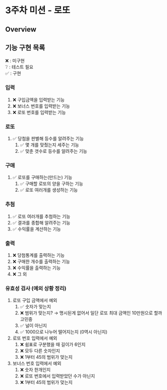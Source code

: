# 3주차 미션 - 로또
## Overview

## 기능 구현 목록
❌ : 미구현 <br>
❔ : 테스트 필요 <br>
✅ : 구현 <br>

### 입력

1. ❌ 구입금액을 입력받는 기능
2. ❌ 보너스 번호를 입력받는 기능
3. ❌ 로또 번호를 입력받는 기능

### 로또

1. ✅ 당첨을 판별해 등수를 알려주는 기능
   1. ✅ 몇 개를 맞췄는지 세주는 기능
   2. ✅ 맞춘 갯수로 등수를 알려주는 기능

### 구매

1. ✅ 로또를 구매하는(만드는) 기능
   1. ✅ 구매할 로또의 양을 구하는 기능
   2. ✅ 로또 여러개를 생성하는 기능

### 추첨

1. ✅ 로또 여러개를 추첨하는 기능
2. ✅ 결과를 종합해 알려주는 기능
3. ✅ 수익률을 계산하는 기능

### 출력

1. ❌ 당첨통계를 출력하는 기능
2. ❌ 구매한 개수를 출력하는 기능
3. ❌ 수익률을 출력하는 기능
4. ❌ 그 외

### 유효성 검사 (예외 상황 정리)

1. 로또 구입 금액에서 예외
    1. ✅ 숫자가 맞는지
    2. ❌ 범위가 맞는지? → 명시된게 없어서 일단 로또 최대 금액인 10만원으로 할까 고민중
    3. ✅ 널이 아닌지
    4. ✅ 1000으로 나누어 떨어지는지 (0역시 아닌지)
2. 로또 번호 입력에서 예외
    1. ❌ 쉼표로 구분했을 때 길이가 6인지
    2. ❌ 모두 다른 숫자인지
    3. ❌ 1부터 45의 범위가 맞는지
3. 보너스 번호 입력에서 예외
    1. ❌ 숫자 한개인지
    2. ❌ 로또 번호에서 입력받았던 수가 아닌지
    3. ❌ 1부터 45의 범위가 맞는지
